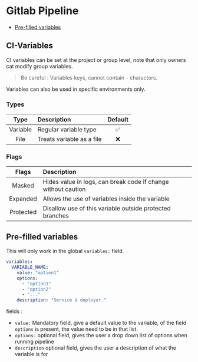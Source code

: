# Gitlab Pipeline

- [Pre-filled variables](#Pre-filled%20variables)

## CI-Variables

CI variables can be set at the project or group level, note that only owners cat modify group variables.

> Be careful : Variables keys, cannot contain `-` characters.

Variables can also be used in specific environments only.


### Types

|   Type   | Description                | Default |
|:--------:|:-------------------------- |:-------:|
| Variable | Regular variable type      |   ✅    |
|   File   | Treats variable as a file |   ❌    |

### Flags


|   Flags   | Description                                                   |
|:---------:|:------------------------------------------------------------- |
|  Masked   | Hides value in logs, can break code if change without caution |
| Expanded  | Allows the use of variables inside the variable               |
| Protected | Disallow use of this variable outside protected branches      |


## Pre-filled variables

This will only work in the global `variables:` field.

```yaml
variables:
  VARIABLE_NAME:
    value: "option1"
    options:
      - "option1"
      - "option2"
      - "..."
    description: "Service à deployer."
```

fields : 
- `value:` Mandatory field, give a default value to the variable, of the field `options` is present, the value need to be in that list.
- `options:` optional field, gives the user a drop down list of options when running pipeline
- `description` optional field, gives the user a description of what the variable is for
